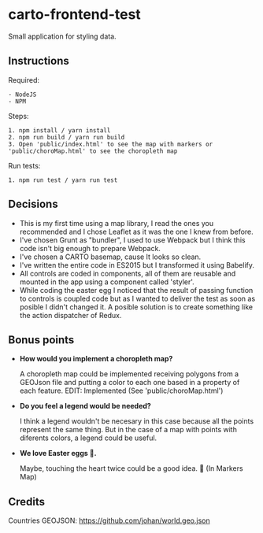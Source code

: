 # carto-frontend-test

Small application for styling data.

## Instructions
Required:

~~~~
- NodeJS
- NPM
~~~~

Steps:

~~~~
1. npm install / yarn install
2. npm run build / yarn run build
3. Open 'public/index.html' to see the map with markers or 'public/choroMap.html' to see the choropleth map
~~~~

Run tests:
~~~~
1. npm run test / yarn run test
~~~~

## Decisions

- This is my first time using a map library, I read the ones you recommended and I chose Leaflet as it was the one I knew from before.
- I've chosen Grunt as "bundler", I used to use Webpack but I think this code isn't big enough to prepare Webpack.
- I've chosen a CARTO basemap, cause It looks so clean.
- I've written the entire code in ES2015 but I transformed it using Babelify.
- All controls are coded in components, all of them are reusable and mounted in the app using a component called 'styler'.
- While coding the easter egg I noticed that the result of passing function to controls is coupled code but as I wanted to deliver the test as soon as posible I didn't changed it. A posible solution is to create something like the action dispatcher of Redux.



## Bonus points

- **How would you implement a choropleth map?**

    A choropleth map could be implemented receiving polygons from a GEOJson file and putting a color to each one based in a property of each feature.
    EDIT: Implemented (See 'public/choroMap.html')

- **Do you feel a legend would be needed?**

    I think a legend wouldn't be necesary in this case because all the points represent the same thing. But in the case of a map with points with diferents colors, a legend could be useful.

- **We love Easter eggs 😬.**

    Maybe, touching the heart twice could be a good idea. 🤔 (In Markers Map)

## Credits
Countries GEOJSON: https://github.com/johan/world.geo.json